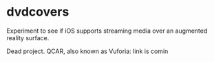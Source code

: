 # dvdcovers
Experiment to see if iOS supports streaming media over an augmented reality surface.

Dead project. QCAR, also known as Vuforia: link is comin
